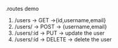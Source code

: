 .routes demo

1. /users -> GET ->{id,username,email}
2. /users/ -> POST -> {username,email}
3. /users/:id -> PUT -> update the user
4. /users/:id -> DELETE -> delete the user